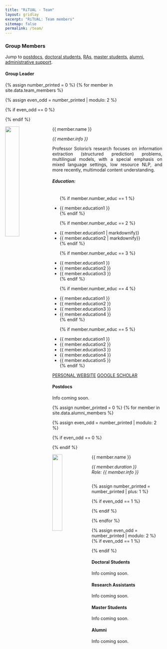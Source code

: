 ```yaml
---
title: "RiTUAL - Team"
layout: gridlay
excerpt: "RiTUAL: Team members"
sitemap: false
permalink: /team/
---
```


<h3>Group Members</h3>

<!--Jump to [staff](#staff), [master and bachelor students](#master-and-bachelor-students), [alumni](#alumni), [administrative support](#administrative-support). -->
Jump to [postdocs](#postdocs), [doctoral students](#doctoral-students), [RAs](#research-assistants), [master students](#master-and-bachelor-students), [alumni](#alumni), [administrative support](#administrative-support).

<h4 id="staff">Group Leader</h4>
{% assign number_printed = 0 %}
{% for member in site.data.team_members %}

{% assign even_odd = number_printed | modulo: 2 %}

{% if even_odd == 0 %}
<div class="row">
{% endif %}

<div class="col-sm-12 clearfix">
  <img src="{{ site.url }}{{ site.baseurl }}/images/mbzuai_staff/{{ member.photo }}" class="img-responsive" width="30%" style="float: left" />
  <p class="sub-heading bold">{{ member.name }}</p>
  <i class="gray">{{ member.info }}</i>

[//]: # (  <a href="mailto:{{ member.email }}">{{ member.email }}</a>)
  <div style="text-align: justify;">
  <p>Professor Solorio’s research focuses on information extraction (structured prediction) problems, multilingual models, with a special emphasis on mixed language settings, low resource NLP, and more recently, multimodal content understanding.</p>
  </div>

  <h5>Education:</h5>
<ul style="overflow: hidden">

  {% if member.number_educ == 1 %}
  <li> {{ member.education1 }} </li>
  {% endif %}

  {% if member.number_educ == 2 %}
  <li> {{ member.education1 | markdownify}} </li>
  <li> {{ member.education2 | markdownify}} </li>
  {% endif %}

  {% if member.number_educ == 3 %}
  <li> {{ member.education1 }} </li>
  <li> {{ member.education2 }} </li>
  <li> {{ member.education3 }} </li>
  {% endif %}

  {% if member.number_educ == 4 %}
  <li> {{ member.education1 }} </li>
  <li> {{ member.education2 }} </li>
  <li> {{ member.education3 }} </li>
  <li> {{ member.education4 }} </li>
  {% endif %}

  {% if member.number_educ == 5 %}
  <li> {{ member.education1 }} </li>
  <li> {{ member.education2 }} </li>
  <li> {{ member.education3 }} </li>
  <li> {{ member.education4 }} </li>
  <li> {{ member.education5 }} </li>
  {% endif %}

</ul>
</div>
<div class="col-sm-12 clearfix">
  <a href="{{ member.website }}" class="custom-sky-btn" target="_blank">PERSONAL WEBSITE</a>
  <a href="{{ member.google_scholar }}" class="custom-sky-btn" target="_blank">GOOGLE SCHOLAR</a><br>
</div>

<!-- 
{% assign number_printed = number_printed | plus: 1 %}

{% if even_odd == 1 %}
</div>
{% endif %}

{% endfor %}

{% assign even_odd = number_printed | modulo: 2 %}
{% if even_odd == 1 %}
</div>
{% endif %}
-->

<h4 id="postdocs">Postdocs</h4>
Info coming soon.

{% assign number_printed = 0 %}
{% for member in site.data.alumni_members %}

{% assign even_odd = number_printed | modulo: 2 %}

{% if even_odd == 0 %}
<div class="row">
{% endif %}

<div class="col-sm-6 clearfix">
  <img src="{{ site.url }}{{ site.baseurl }}/images/teampic/{{ member.photo }}" class="img-responsive" width="25%" style="float: left" />
  <p class="sub-heading">{{ member.name }}</p>
  <i>{{ member.duration }} <br> Role: {{ member.info }}</i>
  <ul style="overflow: hidden">

  </ul>
</div>

{% assign number_printed = number_printed | plus: 1 %}

{% if even_odd == 1 %}
</div>
{% endif %}

{% endfor %}

{% assign even_odd = number_printed | modulo: 2 %}
{% if even_odd == 1 %}
</div>
{% endif %}

<h4 id="doctoral-students">Doctoral Students</h4>
Info coming soon.

<h4 id="research-assistants">Research Assistants</h4>
Info coming soon.

<h4 id="master-and-bachelor-students">Master Students</h4>
Info coming soon.

<!--
{% assign number_printed = 0 %}
{% for member in site.data.students %}

{% assign even_odd = number_printed | modulo: 2 %}

{% if even_odd == 0 %}
<div class="row">
{% endif %}

<div class="col-sm-6 clearfix">
  <p class="sub-heading">{{ member.name }}</p> 
  <i>{{ member.info }} 
  <ul style="overflow: hidden">

  {% if member.number_educ == 1 %}
  <li> {{ member.education1 }} </li>
  {% endif %}

  {% if member.number_educ == 2 %}
  <li> {{ member.education1 }} </li>
  <li> {{ member.education2 }} </li>
  {% endif %}

  {% if member.number_educ == 3 %}
  <li> {{ member.education1 }} </li>
  <li> {{ member.education2 }} </li>
  <li> {{ member.education3 }} </li>
  {% endif %}

  {% if member.number_educ == 4 %}
  <li> {{ member.education1 }} </li>
  <li> {{ member.education2 }} </li>
  <li> {{ member.education3 }} </li>
  <li> {{ member.education4 }} </li>
  {% endif %}

  </ul>
</div>

{% assign number_printed = number_printed | plus: 1 %}

{% if even_odd == 1 %}
</div>
{% endif %}

{% endfor %}

{% assign even_odd = number_printed | modulo: 2 %}
{% if even_odd == 1 %}
</div>
{% endif %}
-->


<h4 id="alumni">Alumni</h4>
Info coming soon.

<!--
{% assign number_printed = 0 %}
{% for member in site.data.alumni_members %}

{% assign even_odd = number_printed | modulo: 2 %}

{% if even_odd == 0 %}
<div class="row">
{% endif %}

<div class="col-sm-6 clearfix">
  <img src="{{ site.url }}{{ site.baseurl }}/images/teampic/{{ member.photo }}" class="img-responsive" width="25%" style="float: left" />
  <p class="sub-heading">{{ member.name }}</p>
  <i>{{ member.duration }} <br> Role: {{ member.info }}</i>
  <ul style="overflow: hidden">

  </ul>
</div>

{% assign number_printed = number_printed | plus: 1 %}

{% if even_odd == 1 %}
</div>
{% endif %}

{% endfor %}

{% assign even_odd = number_printed | modulo: 2 %}
{% if even_odd == 1 %}
</div>
{% endif %} -->

<!---
<h4 id="Former visitors, BSc/ MSc students">Former Visitors, BSc/ MSc Students</h4>
<div class="row">

<div class="col-sm-4 clearfix">
<p class="sub-heading">Visitors</p>
{% for member in site.data.alumni_visitors %}
{{ member.name }}
{% endfor %}
</div>

<div class="col-sm-4 clearfix">
<p class="sub-heading">Master students</p>
{% for member in site.data.alumni_msc %}
{{ member.name }}
{% endfor %}
</div>

<div class="col-sm-4 clearfix">
<p class="sub-heading">Bachelor Students</p>
{% for member in site.data.alumni_bsc %}
{{ member.name }}
{% endfor %}
</div>

</div>
-->


<!--
<h4 id="administrative-support">Administrative Support</h4>
<a href="mailto:Rijsewijk@Physics.LeidenUniv.nl">Ellie van Rijsewijk</a> is helping us (and other groups) with administration.
-->